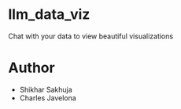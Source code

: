 # llm_data_viz
Chat with your data to view beautiful visualizations


# Author
- Shikhar Sakhuja
- Charles Javelona



